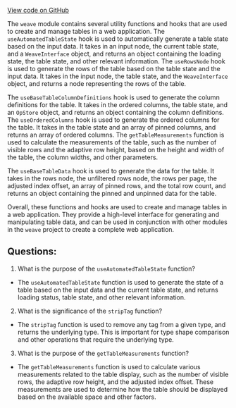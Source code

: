 [View code on GitHub](https://github.com/wandb/weave/weave-js/src/components/Panel2/PanelTable/util.ts)

The `weave` module contains several utility functions and hooks that are used to create and manage tables in a web application. The `useAutomatedTableState` hook is used to automatically generate a table state based on the input data. It takes in an input node, the current table state, and a `WeaveInterface` object, and returns an object containing the loading state, the table state, and other relevant information. The `useRowsNode` hook is used to generate the rows of the table based on the table state and the input data. It takes in the input node, the table state, and the `WeaveInterface` object, and returns a node representing the rows of the table.

The `useBaseTableColumnDefinitions` hook is used to generate the column definitions for the table. It takes in the ordered columns, the table state, and an `OpStore` object, and returns an object containing the column definitions. The `useOrderedColumns` hook is used to generate the ordered columns for the table. It takes in the table state and an array of pinned columns, and returns an array of ordered columns. The `getTableMeasurements` function is used to calculate the measurements of the table, such as the number of visible rows and the adaptive row height, based on the height and width of the table, the column widths, and other parameters.

The `useBaseTableData` hook is used to generate the data for the table. It takes in the rows node, the unfiltered rows node, the rows per page, the adjusted index offset, an array of pinned rows, and the total row count, and returns an object containing the pinned and unpinned data for the table.

Overall, these functions and hooks are used to create and manage tables in a web application. They provide a high-level interface for generating and manipulating table data, and can be used in conjunction with other modules in the `weave` project to create a complete web application.
## Questions: 
 1. What is the purpose of the `useAutomatedTableState` function?
- The `useAutomatedTableState` function is used to generate the state of a table based on the input data and the current table state, and returns loading status, table state, and other relevant information.

2. What is the significance of the `stripTag` function?
- The `stripTag` function is used to remove any tag from a given type, and returns the underlying type. This is important for type shape comparison and other operations that require the underlying type.

3. What is the purpose of the `getTableMeasurements` function?
- The `getTableMeasurements` function is used to calculate various measurements related to the table display, such as the number of visible rows, the adaptive row height, and the adjusted index offset. These measurements are used to determine how the table should be displayed based on the available space and other factors.